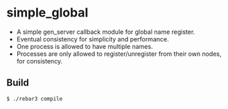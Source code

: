 simple_global
=====

* A simple gen_server callback module for global name register.
* Eventual consistency for simplicity and performance.
* One process is allowed to have multiple names.
* Processes are only allowed to register/unregister from their own nodes, for consistency.

Build
-----

    $ ./rebar3 compile

